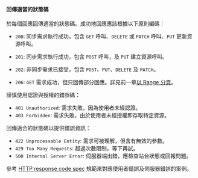 #### 回傳適當的狀態碼

於每個回應回傳適當的狀態碼。成功地回應應該根據以下原則編碼：

* `200`: 同步需求執行成功，包含 `GET` 呼叫、`DELETE` 或 `PATCH` 呼叫、`PUT` 更新資源呼叫。
* `201`: 同步需求執行成功，包含 `POST` 呼叫，及 `PUT` 建立資源呼叫。

* `202`: 非同步需求已接受，包含 `POST`、`PUT`、`DELETE` 及  `PATCH`。
* `206`: `GET` 需求成功，但只回傳部分回應。詳見前一章[以 Range 分頁](foundations/paginate-with-ranges.md)。

謹慎使用認證與授權的錯誤碼：

* `401 Unauthorized`: 需求失敗，因為使用者未經認證。
* `403 Forbidden`: 需求失敗，由於使用者未經授權即存取特定資源。

回傳適合的狀態碼以提供錯誤資訊：

* `422 Unprocessable Entity`: 需求可被理解，但含有無效的參數。
* `429 Too Many Requests`: 超過次數限制，等下再試。
* `500 Internal Server Error`: 伺服器端出錯，應檢查站台狀態或回報問題。

參考 [HTTP response code spec](https://tools.ietf.org/html/rfc7231#section-6) 規範來對應使用者錯誤及伺服器錯誤的案例。
